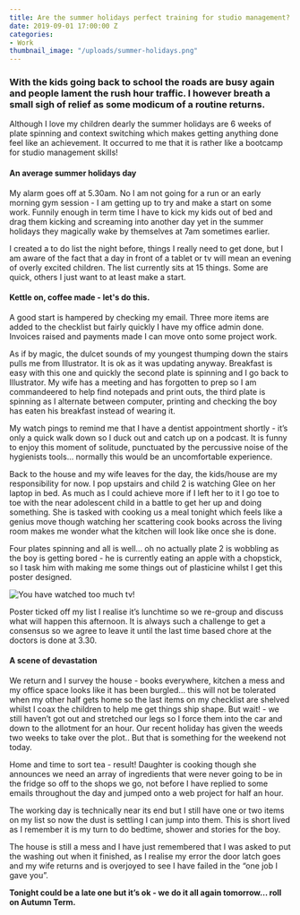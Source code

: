 ```yaml
---
title: Are the summer holidays perfect training for studio management?
date: 2019-09-01 17:00:00 Z
categories:
- Work
thumbnail_image: "/uploads/summer-holidays.png"
---
```


### With the kids going back to school the roads are busy again and people lament the rush hour traffic. I however breath a small sigh of relief as some modicum of a routine returns. 

Although I love my children dearly the summer holidays are 6 weeks of plate spinning and context switching which makes getting anything done feel like an achievement. It occurred to me that it is rather like a bootcamp for studio management skills!

#### An average summer holidays day

My alarm goes off at 5.30am. No I am not going for a run or an early morning gym session - I am getting up to try and make a start on some work. Funnily enough in term time I have to kick my kids out of bed and drag them kicking and screaming into another day yet in the summer holidays they magically wake by themselves at 7am sometimes earlier. 

I created a to do list the night before, things I really need to get done, but I am aware of the fact that a day in front of a tablet or tv will mean an evening of overly excited children. The list currently sits at 15 things. Some are quick, others I just want to at least make a start.

#### Kettle on, coffee made - let's do this.

A good start is hampered by checking my email. Three more items are added to the checklist but fairly quickly I have my office admin done. Invoices raised and payments made I can move onto some project work.

As if by magic, the dulcet sounds of my youngest thumping down the stairs pulls me from Illustrator. It is ok as it was updating anyway. Breakfast is easy with this one and quickly the second plate is spinning and I go back to Illustrator. My wife has a meeting and has forgotten to prep so I am commandeered to help find notepads and print outs, the third plate is spinning as I alternate between computer, printing and checking the boy has eaten his breakfast instead of wearing it. 

My watch pings to remind me that I have a dentist appointment shortly - it’s only a quick walk down so I duck out and catch up on a podcast. It is funny to enjoy this moment of solitude, punctuated by the percussive noise of the hygienists tools… normally this would be an uncomfortable experience.

Back to the house and my wife leaves for the day, the kids/house are my responsibility for now. I pop upstairs and child 2 is watching Glee on her laptop in bed. As much as I could achieve more if I left her to it I go toe to toe with the near adolescent child in a battle to get  her up and doing something. She is tasked with cooking us a meal tonight which feels like a genius move though watching her scattering cook books across the living room makes me wonder what the kitchen will look like once she is done. 

Four plates spinning and all is well… oh no actually plate 2 is wobbling as the boy is getting bored - he is currently eating an apple with a chopstick, so I task him with making me some things out of plasticine whilst I get this poster designed. 

![You have watched too much tv!](/uploads/too-much-tv.png)

Poster ticked off my list I realise it’s lunchtime so we re-group and discuss what will happen this afternoon. It is always such a challenge to get a consensus so we agree to leave it until the last time based chore at the doctors is done at 3.30.

#### A scene of devastation

We return and I survey the house - books everywhere, kitchen a mess and my office space looks like it has been burgled… this will not be tolerated when my other half gets home so the last items on my checklist are shelved whilst I coax the children to help me get things ship shape. But wait! - we still haven’t got out and stretched our legs so I force them into the car and down to the allotment for an hour. Our recent holiday has given the weeds two weeks to take over the plot.. But that is something for the weekend not today. 

Home and time to sort tea - result! Daughter is cooking though she announces we need an array of ingredients that were never going to be in the fridge so off to the shops we go, not before I have replied to some emails throughout the day and jumped onto a web project for half an hour. 

The working day is technically near its end but I still have one or two items on my list so now the dust is settling I can jump into them. This is short lived as I remember it is my turn to do bedtime, shower and stories for the boy. 

The house is still a mess and I have just remembered that I was asked to put the washing out when it finished, as I realise my error the door latch goes and my wife returns and is overjoyed to see I have failed in the “one job I gave you”.

**Tonight could be a late one but it’s  ok -  we do it all again tomorrow… roll on Autumn Term.**
